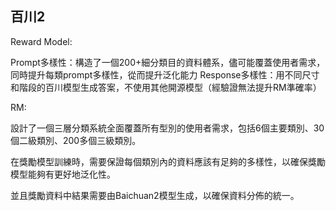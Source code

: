 





## 百川2


Reward Model:


Prompt多樣性：構造了一個200+細分類目的資料體系，儘可能覆蓋使用者需求，同時提升每類prompt多樣性，從而提升泛化能力
Response多樣性：用不同尺寸和階段的百川模型生成答案，不使用其他開源模型（經驗證無法提升RM準確率）







RM:

設計了一個三層分類系統全面覆蓋所有型別的使用者需求，包括6個主要類別、30個二級類別、200多個三級類別。


在獎勵模型訓練時，需要保證每個類別內的資料應該有足夠的多樣性，以確保獎勵模型能夠有更好地泛化性。

並且獎勵資料中結果需要由Baichuan2模型生成，以確保資料分佈的統一。